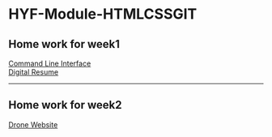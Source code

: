 # HYF-Module-HTMLCSSGIT

<html>
  <body>
    <h2>Home work for week1</h2>
    <a href="https://madyannassar.github.io/HYF-Module-HTMLCSSGIT/WEEK1/Command Line Interface.txt"> Command Line Interface</a>
    <br>
    <a href="https://madyannassar.github.io/HYF-Module-HTMLCSSGIT/WEEK1/Digital_Resume.html"> Digital Resume</a>
    
   <hr>
   
   <h2>Home work for week2</h2>
   <a href="https://madyannassar.github.io/HYF-Module-HTMLCSSGIT/WEEK2/index.html"> Drone Website </a>
   
  </body>
  </html>
